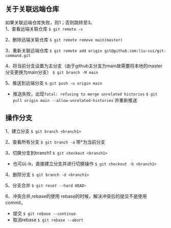 ## 关于关联远端仓库

如果关联远端仓库失败，则1；否则跳转至3。	
1、查看远端关联仓库
`$ git remote -v`

2、删除远端关联仓库
`$ git remote remove main(master)`

3、重新关联远端仓库
`$ git remote add origin git@github.com:liu-cui/git-command.git`

4、将当前分支设置为主分支（由于github主分支为main故需要将本地的master分支更换为main分支）
`$ git branch -M main`

5、推送到远端分支
`$ git push -u origin main`
- 推送失败，出现`fatal: refusing to merge unrelated histories`
`$ git pull origin main --allow-unrelated-histories`
并重新推送

## 操作分支
1、建立分支
`$ git branch <branch1>`

2、查看所有分支
`$ git branch -a` 带*为当前分支

3、切换分支到branch1
`$ git checkout <branch1>`
- 也可以-b，直接建立分支并进行切换操作
`$ git checkout -b <branch2>`

4、删除分支
`$ git branch -d <branch1>`

5、分支合并
`$ git reset --hard HEAD~`

6、冲突合并,rebase的使用
rebase的时候，解决冲突后的提交不是使用commit。
- 提交
`$ git rebase --continue`
- 取消rebase
`$ git rebase --abort`




